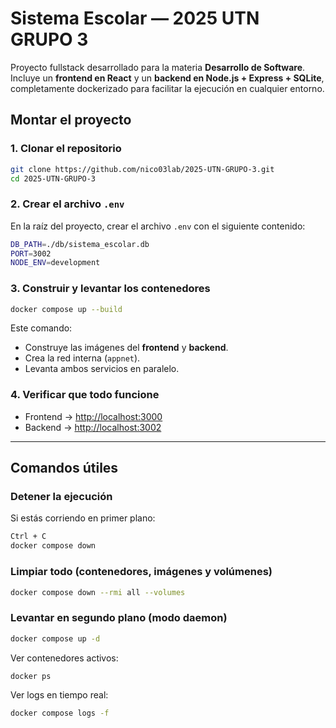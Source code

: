 # Sistema Escolar — 2025 UTN GRUPO 3

Proyecto fullstack desarrollado para la materia **Desarrollo de Software**.  
Incluye un **frontend en React** y un **backend en Node.js + Express + SQLite**, completamente dockerizado para facilitar la ejecución en cualquier entorno.


## Montar el proyecto

### 1. Clonar el repositorio
```bash
git clone https://github.com/nico03lab/2025-UTN-GRUPO-3.git
cd 2025-UTN-GRUPO-3
```

### 2. Crear el archivo `.env`
En la raíz del proyecto, crear el archivo `.env` con el siguiente contenido:
```bash
DB_PATH=./db/sistema_escolar.db
PORT=3002
NODE_ENV=development
```

### 3. Construir y levantar los contenedores
```bash
docker compose up --build
```

Este comando:
- Construye las imágenes del **frontend** y **backend**.  
- Crea la red interna (`appnet`).  
- Levanta ambos servicios en paralelo.

### 4. Verificar que todo funcione
- Frontend → [http://localhost:3000](http://localhost:3000)  
- Backend → [http://localhost:3002](http://localhost:3002)

---

## Comandos útiles

### Detener la ejecución
Si estás corriendo en primer plano:
```bash
Ctrl + C
docker compose down
```

### Limpiar todo (contenedores, imágenes y volúmenes)
```bash
docker compose down --rmi all --volumes
```

### Levantar en segundo plano (modo daemon)
```bash
docker compose up -d
```

Ver contenedores activos:
```bash
docker ps
```

Ver logs en tiempo real:
```bash
docker compose logs -f
```